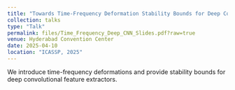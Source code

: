```yaml
---
title: "Towards Time-Frequency Deformation Stability Bounds for Deep Convolutional Neural Networks"
collection: talks
type: "Talk"
permalink: files/Time_Frequency_Deep_CNN_Slides.pdf?raw=true
venue: Hyderabad Convention Center
date: 2025-04-10
location: "ICASSP, 2025"
---
```


We introduce time-frequency deformations and provide stability bounds for deep convolutional feature extractors.
